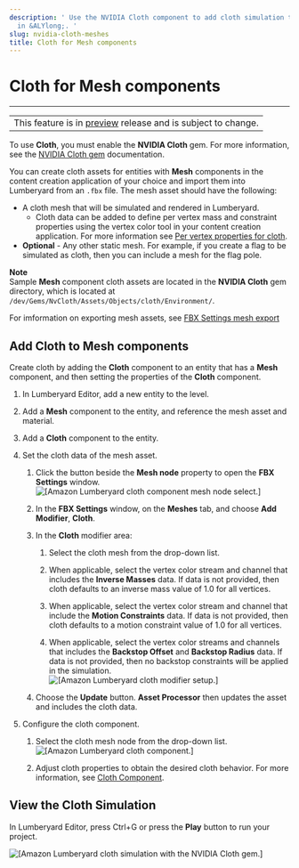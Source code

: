 ```yaml
---
description: ' Use the NVIDIA Cloth component to add cloth simulation to Mesh components
  in &ALYlong;. '
slug: nvidia-cloth-meshes
title: Cloth for Mesh components
---
```

# Cloth for Mesh components<a name="nvidia-cloth-meshes"></a>


****  

|  | 
| --- |
| This feature is in [preview](https://docs.aws.amazon.com/lumberyard/latest/userguide/ly-glos-chap.html#preview) release and is subject to change\.  | 

To use **Cloth**, you must enable the **NVIDIA Cloth** gem\. For more information, see the [NVIDIA Cloth gem](nvidia-cloth.md) documentation\. 

You can create cloth assets for entities with **Mesh** components in the content creation application of your choice and import them into Lumberyard from an `.fbx` file\. The mesh asset should have the following: 
+ A cloth mesh that will be simulated and rendered in Lumberyard\. 
  + Cloth data can be added to define per vertex mass and constraint properties using the vertex color tool in your content creation application\. For more information see [Per vertex properties for cloth](nvidia-cloth-vertex-data.md)\. 
+ **Optional** \- Any other static mesh\. For example, if you create a flag to be simulated as cloth, then you can include a mesh for the flag pole\. 

**Note**  
Sample **Mesh** component cloth assets are located in the **NVIDIA Cloth** gem directory, which is located at `/dev/Gems/NvCloth/Assets/Objects/cloth/Environment/`\. 

For imformation on exporting mesh assets, see [FBX Settings mesh export](fbx-mesh-export.md)

## Add Cloth to Mesh components<a name="cloth-mesh-setup"></a>

Create cloth by adding the **Cloth** component to an entity that has a **Mesh** component, and then setting the properties of the **Cloth** component\. 

1. In Lumberyard Editor, add a new entity to the level\. 

1. Add a **Mesh** component to the entity, and reference the mesh asset and material\. 

1. Add a **Cloth** component to the entity\. 

1. Set the cloth data of the mesh asset\.

   1. Click the button beside the **Mesh node** property to open the **FBX Settings** window\.   
![\[Amazon Lumberyard cloth component mesh node select.\]](/images/userguide/physx/cloth/ui-cloth-mesh-node-select-1.27.png)

   1. In the **FBX Settings** window, on the **Meshes** tab, and choose **Add Modifier**, **Cloth**\. 

   1. In the **Cloth** modifier area: 

      1. Select the cloth mesh from the drop\-down list\. 

      1. When applicable, select the vertex color stream and channel that includes the **Inverse Masses** data\. If data is not provided, then cloth defaults to an inverse mass value of 1\.0 for all vertices\. 

      1. When applicable, select the vertex color stream and channel that include the **Motion Constraints** data\. If data is not provided, then cloth defaults to a motion constraint value of 1\.0 for all vertices\. 

      1. When applicable, select the vertex color streams and channels that includes the **Backstop Offset** and **Backstop Radius** data\. If data is not provided, then no backstop constraints will be applied in the simulation\.   
![\[Amazon Lumberyard cloth modifier setup.\]](/images/userguide/physx/cloth/ui-cloth-modifier-mesh-setup-1.27.png)

   1. Choose the **Update** button\. **Asset Processor** then updates the asset and includes the cloth data\. 

1. Configure the cloth component\. 

   1. Select the cloth mesh node from the drop\-down list\.   
![\[Amazon Lumberyard cloth component.\]](/images/userguide/physx/cloth/ui-cloth-component-select-mesh-1.27.png)

   1. Adjust cloth properties to obtain the desired cloth behavior\. For more information, see [Cloth Component](component-cloth.md)\. 

## View the Cloth Simulation<a name="view-cloth-simulation"></a>

In Lumberyard Editor, press Ctrl\+G or press the **Play** button to run your project\. 

![\[Amazon Lumberyard cloth simulation with the NVIDIA Cloth gem.\]](/images/userguide/physx/cloth/anim-mesh-cloth.gif)
